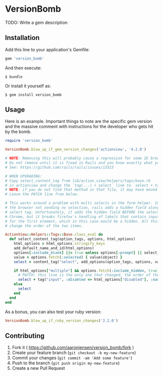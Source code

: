 # VersionBomb

TODO: Write a gem description

## Installation

Add this line to your application's Gemfile:

```ruby
gem 'version_bomb'
```

And then execute:

    $ bundle

Or install it yourself as:

    $ gem install version_bomb

## Usage

Here is an example. Important things to note are the specific gem version and
the massive comment with instructions for the developer who gets hit by the
bomb.

```ruby
require 'version_bomb'

VersionBomb.blow_up_if_gem_version_changes('actionview', '4.2.0')

# NOTE: Removing this will probably cause a regression for some IE browsers.
# Do not remove until it is fixed in Rails and you know exactly what you are doing.
# See: https://github.com/rails/rails/issues/13523

# WHEN UPGRADING:
# Copy select_content_tag from lib/action_view/helpers/tags/base.rb
# in actionview and change the `tag(...) + select` line to `select + tag(...)`
# NOTE: if you do not find that method in that file, it may have moved. Look for it.
# Leave the PATCH line from below.

# This works around a problem with multi selects in the form helper. In order to combat
# the browser not sending no selection, rails adds a hidden field along with the actual
# select tag. Unfortunately, it adds the hidden field BEFORE the select. That's fine in
# Chrome, but it breaks firefox's handling of labels that contain inputs. Firefox looks
# for the first element, which in this case would be a hidden. All this patch does is
# change the order of the two items.

ActionView::Helpers::Tags::Base.class_eval do
  def select_content_tag(option_tags, options, html_options)
    html_options = html_options.stringify_keys
    add_default_name_and_id(html_options)
    options[:include_blank] ||= true unless options[:prompt] || select_not_required?(html_options)
    value = options.fetch(:selected) { value(object) }
    select = content_tag("select", add_options(option_tags, options, value), html_options)

    if html_options["multiple"] && options.fetch(:include_hidden, true)
      # PATCH: this line is the only one that changed, the order of the operands
      select + tag("input", :disabled => html_options["disabled"], :name => html_options["name"], :type => "hidden", :value => "")
    else
      select
    end
  end
end
```

As a bonus, you can also test your ruby version:

```ruby
VersionBomb.blow_up_if_ruby_version_changes('2.2.0')
```

## Contributing

1. Fork it ( https://github.com/aaronjensen/version_bomb/fork )
2. Create your feature branch (`git checkout -b my-new-feature`)
3. Commit your changes (`git commit -am 'Add some feature'`)
4. Push to the branch (`git push origin my-new-feature`)
5. Create a new Pull Request
